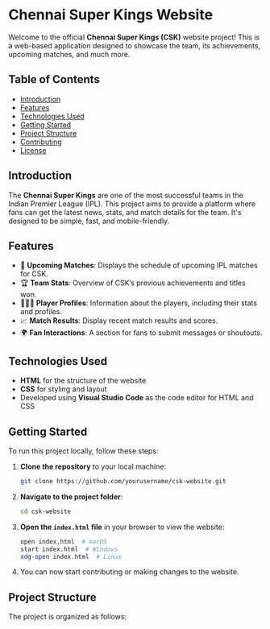 # Chennai Super Kings Website

Welcome to the official **Chennai Super Kings (CSK)** website project! This is a web-based application designed to showcase the team, its achievements, upcoming matches, and much more.

## Table of Contents
- [Introduction](#introduction)
- [Features](#features)
- [Technologies Used](#technologies-used)
- [Getting Started](#getting-started)
- [Project Structure](#project-structure)
- [Contributing](#contributing)
- [License](#license)

## Introduction
The **Chennai Super Kings** are one of the most successful teams in the Indian Premier League (IPL). This project aims to provide a platform where fans can get the latest news, stats, and match details for the team. It's designed to be simple, fast, and mobile-friendly.

## Features
- 📅 **Upcoming Matches**: Displays the schedule of upcoming IPL matches for CSK.
- 🏆 **Team Stats**: Overview of CSK’s previous achievements and titles won.
- 🧑‍🤝‍🧑 **Player Profiles**: Information about the players, including their stats and profiles.
- 📈 **Match Results**: Display recent match results and scores.
- 🌍 **Fan Interactions**: A section for fans to submit messages or shoutouts.

## Technologies Used
- **HTML** for the structure of the website
- **CSS** for styling and layout
- Developed using **Visual Studio Code** as the code editor for HTML and CSS

## Getting Started
To run this project locally, follow these steps:

1. **Clone the repository** to your local machine:
    ```bash
    git clone https://github.com/yourusername/csk-website.git
    ```

2. **Navigate to the project folder**:
    ```bash
    cd csk-website
    ```

3. **Open the `index.html` file** in your browser to view the website:
    ```bash
    open index.html  # macOS
    start index.html  # Windows
    xdg-open index.html  # Linux
    ```

4. You can now start contributing or making changes to the website.

## Project Structure
The project is organized as follows:

